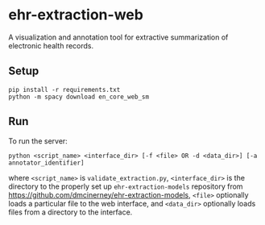 # ehr-extraction-web

A visualization and annotation tool for extractive summarization of electronic health records.

## Setup

    pip install -r requirements.txt
    python -m spacy download en_core_web_sm

## Run

To run the server:

    python <script_name> <interface_dir> [-f <file> OR -d <data_dir>] [-a annotator_identifier]

where `<script_name>` is `validate_extraction.py`, `<interface_dir>` is the directory to the properly set up `ehr-extraction-models` repository from https://github.com/dmcinerney/ehr-extraction-models, `<file>` optionally loads a particular file to the web interface, and `<data_dir>` optionally loads files from a directory to the interface.
